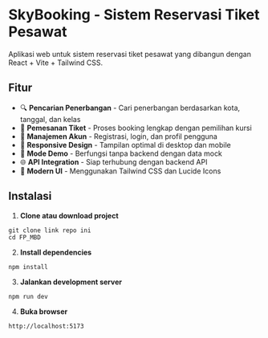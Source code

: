 # SkyBooking - Sistem Reservasi Tiket Pesawat

Aplikasi web untuk sistem reservasi tiket pesawat yang dibangun dengan React + Vite + Tailwind CSS.

## Fitur

- 🔍 **Pencarian Penerbangan** - Cari penerbangan berdasarkan kota, tanggal, dan kelas
- 🎫 **Pemesanan Tiket** - Proses booking lengkap dengan pemilihan kursi
- 👤 **Manajemen Akun** - Registrasi, login, dan profil pengguna
- 📱 **Responsive Design** - Tampilan optimal di desktop dan mobile
- 🔄 **Mode Demo** - Berfungsi tanpa backend dengan data mock
- 🌐 **API Integration** - Siap terhubung dengan backend API
- 🎨 **Modern UI** - Menggunakan Tailwind CSS dan Lucide Icons


## Instalasi

1. **Clone atau download project**
```
git clone link repo ini
cd FP_MBD
```

2. **Install dependencies**
```
npm install
```

3. **Jalankan development server**
```
npm run dev
```

4. **Buka browser**
```
http://localhost:5173
```
